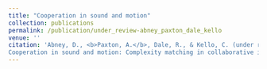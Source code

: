 ```yaml
---
title: "Cooperation in sound and motion"
collection: publications
permalink: /publication/under_review-abney_paxton_dale_kello
venue: ''
citation: 'Abney, D., <b>Paxton, A.</b>, Dale, R., & Kello, C. (under revision).
Cooperation in sound and motion: Complexity matching in collaborative interaction.'
---
```

